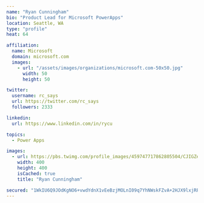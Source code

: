 ```yaml
---
name: "Ryan Cunningham"
bio: "Product Lead for Microsoft PowerApps"
location: Seattle, WA
type: "profile"
heat: 64

affiliation:
  name: Microsoft
  domain: microsoft.com
  images:
    - url: "/assets/images/organizations/microsoft.com-50x50.jpg"
      width: 50
      height: 50

twitter:
  username: rc_says
  url: https://twitter.com/rc_says
  followers: 2333

linkedin:
  url: https://www.linkedin.com/in/rycu

topics:
  - Power Apps

images:
  - url: https://pbs.twimg.com/profile_images/459747717862805504/CJIGZejd_400x400.png
    width: 400
    height: 400
    isCached: true
    title: "Ryan Cunningham"

secured: "1WkIU6Q9JOdKgNO6+vwdYdnX1vEeBzjMOLnI09q7YhNWskFZvA+2HJX9lxjRPSKbl/aRr7mrWIKdXsFGWZC8bjTFMNlrBqGbqht+CZ9hNxUNzbBT+Ha4FUzrGiYSxU0rDImrZBk+RsWupvYftZoRLm4UGQ0AQ3qcc49laX/0izW0hP2dDFK1DLVdasuOLlc9M9uCC0JUzdBAJ8cw7yXqDxqRSdd2PJjt1kG32nfs013siBWqjucWgKN77YridDXemu8tqB9xxGF1j4MRTJEnK/MV9riBUovx5ZFtwU4AxZcogH+wL6XWDPZMOsEFzZRY0n7aE/4F/Tbj0rIcOX5FQA7H3spsWx+kmVrZCU8jiqrwG7+Nc4EFHNlVeg6oAqqn5YYRjXg7W9dDcTvXSkMP/fvaj3Q/KEP38VKUg3Xdh4c=;fnxN91bzcnCjtbDqVqB42w=="
---
```



